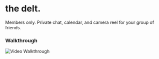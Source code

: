 # the delt.
Members only. Private chat, calendar, and camera reel for your group of friends.

### Walkthrough
![Video Walkthrough](https://github.com/mog96/XCHAT/blob/master/thedeltitb.gif)
